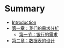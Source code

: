 # Summary

* [Introduction](README.md)
* [第一章：我们的需求分析](di-yi-zhang-ff1a-wo-men-de-xu-qiu-fen-xi.md)
  * [第一节：银行的需求](di-yi-zhang-ff1a-wo-men-de-xu-qiu-fen-xi/di-yi-jie-ff1a-yin-xing-de-xu-qiu.md)
* [第二章：数据表的设计](di-er-zhang-ff1a-shu-ju-biao-de-she-ji.md)

